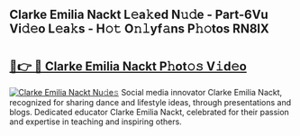 ## Clarke Emilia Nackt L𝚎a𝚔ed N𝚞𝚍e - Part-6Vu Vi𝚍𝚎o L𝚎a𝚔s - H𝚘𝚝 O𝚗𝚕yf𝚊ns P𝚑𝚘tos RN8lX

# <h2><a href="http://kf8bjnd.oniu.top/?m=Clarke+Emilia+Nackt">🔗👉 🔴 Clarke Emilia Nackt P𝚑ot𝚘𝚜 V𝚒d𝚎o</a></h2>

[![Clarke Emilia Nackt Nu𝚍e𝚜](https://i.imgur.com/0qMVB7G.gif)](http://kf8bjnd.oniu.top/?m=Clarke+Emilia+Nackt)
Social media innovator Clarke Emilia Nackt, recognized for sharing dance and lifestyle ideas, through presentations and blogs. Dedicated educator Clarke Emilia Nackt, celebrated for their passion and expertise in teaching and inspiring others.  

